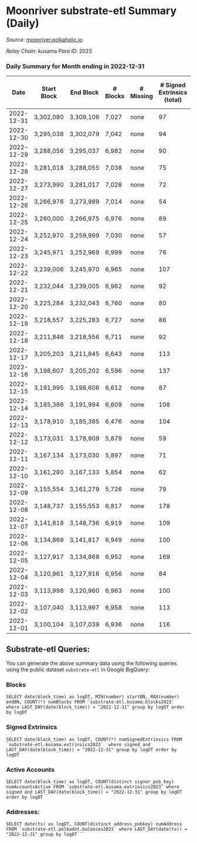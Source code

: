 # Moonriver substrate-etl Summary (Daily)

_Source_: [moonriver.polkaholic.io](https://moonriver.polkaholic.io)

*Relay Chain*: kusama
*Para ID*: 2023



### Daily Summary for Month ending in 2022-12-31


| Date | Start Block | End Block | # Blocks | # Missing | # Signed Extrinsics (total) | # Active Accounts | # Addresses with Balances | # Events | # Transfers | # XCM Transfers In | # XCM Transfers Out |
| ---- | ----------- | --------- | -------- | --------- | --------------------------- | ----------------- | ------------------------- | -------- | ----------- | ------------------ | ------------------- |
| 2022-12-31 | 3,302,080 | 3,309,106 | 7,027 | none  | 97 | 60 | 583,988 | 483,715 | 3,581 ($487,551.22) | 47 ($13,358.96) | 64 ($51,725.38) |
| 2022-12-30 | 3,295,038 | 3,302,079 | 7,042 | none  | 94 | 60 | 578,995 | 500,778 | 4,804 ($821,707.41) | 49 ($14,856.34) | 71 ($12,149.54) |
| 2022-12-29 | 3,288,056 | 3,295,037 | 6,982 | none  | 90 | 45 | 578,908 | 495,457 | 4,997 ($2,616,982.68) | 27 ($17,385.34) | 63 ($32,924.87) |
| 2022-12-28 | 3,281,018 | 3,288,055 | 7,038 | none  | 75 | 51 | 578,842 | 506,627 | 5,150 ($860,791.29) | 48 ($19,767.68) | 53 ($20,301.90) |
| 2022-12-27 | 3,273,990 | 3,281,017 | 7,028 | none  | 72 | 43 | 578,783 | 512,899 | 5,775 ($1,052,312.93) | 49 ($9,434.88) | 61 ($32,622.20) |
| 2022-12-26 | 3,266,976 | 3,273,989 | 7,014 | none  | 54 | 41 | 578,684 | 618,927 | 6,378 ($1,213,339.81) | 33 ($6,048.86) | 53 ($66,362.29) |
| 2022-12-25 | 3,260,000 | 3,266,975 | 6,976 | none  | 89 | 54 | 578,609 | 923,617 | 16,712 ($9,467,348.00) | 110 ($258,329.92) | 75 ($93,220.72) |
| 2022-12-24 | 3,252,970 | 3,259,999 | 7,030 | none  | 57 | 39 | 578,496 | 451,743 | 4,106 ($578,995.36) | 33 ($7,836.15) | 47 ($2,902.94) |
| 2022-12-23 | 3,245,971 | 3,252,969 | 6,999 | none  | 76 | 42 | 578,430 | 420,459 | 2,734 ($1,102,682.54) | 59 ($90,765.57) | 67 ($210,792.96) |
| 2022-12-22 | 3,239,006 | 3,245,970 | 6,965 | none  | 107 | 61 | 578,347 | 447,503 | 3,571 ($2,095,931.17) | 48 ($48,219.71) | 52 ($6,820.93) |
| 2022-12-21 | 3,232,044 | 3,239,005 | 6,962 | none  | 92 | 55 | 578,255 | 452,340 | 3,706 ($460,533.25) | 59 ($24,718.94) | 63 ($31,663.91) |
| 2022-12-20 | 3,225,284 | 3,232,043 | 6,760 | none  | 80 | 46 | 578,145 | 452,989 | 4,349 ($680,704.53) | 75 ($36,611.97) | 60 ($275,102.85) |
| 2022-12-19 | 3,218,557 | 3,225,283 | 6,727 | none  | 86 | 66 | 578,046 | 461,113 | 4,242 ($943,002.28) | 58 ($52,504.20) | 40 ($14,811.01) |
| 2022-12-18 | 3,211,846 | 3,218,556 | 6,711 | none  | 92 | 60 | 577,937 | 440,341 | 3,117 ($2,065,369.86) | 34 ($4,858.01) | 25 ($53,569.24) |
| 2022-12-17 | 3,205,203 | 3,211,845 | 6,643 | none  | 113 | 64 | 577,802 | 524,865 | 5,872 ($1,203,404.03) | 39 ($29,059.88) | 35 ($24,526.95) |
| 2022-12-16 | 3,198,607 | 3,205,202 | 6,596 | none  | 137 | 72 | 577,641 | 547,858 | 7,029 ($1,688,651.63) | 47 ($6,640.05) | 48 ($19,539.97) |
| 2022-12-15 | 3,191,995 | 3,198,606 | 6,612 | none  | 87 | 60 | 577,493 | 456,960 | 3,564 ($836,425.83) | 46 ($26,592.73) | 50 ($15,584.71) |
| 2022-12-14 | 3,185,386 | 3,191,994 | 6,609 | none  | 108 | 65 | 577,305 | 460,582 | 4,057 ($808,908.73) | 37 ($16,809.21) | 58 ($34,307.99) |
| 2022-12-13 | 3,178,910 | 3,185,385 | 6,476 | none  | 104 | 68 | 577,174 | 483,012 | 5,332 ($1,108,583.68) | 52 ($69,520.79) | 39 ($115,826.44) |
| 2022-12-12 | 3,173,031 | 3,178,909 | 5,879 | none  | 59 | 49 | 576,989 | 411,139 | 3,480 ($2,756,734.19) | 31 ($10,055.17) | 41 ($180,316.63) |
| 2022-12-11 | 3,167,134 | 3,173,030 | 5,897 | none  | 71 | 43 | 576,851 | 406,021 | 3,828 ($1,154,345.65) | 32 ($166,120.78) | 53 ($72,703.54) |
| 2022-12-10 | 3,161,280 | 3,167,133 | 5,854 | none  | 62 | 45 | 576,731 | 403,520 | 3,929 ($910,834.11) | 13 ($4,178.09) | 44 ($23,586.18) |
| 2022-12-09 | 3,155,554 | 3,161,279 | 5,726 | none  | 79 | 43 | 576,621 | 387,947 | 3,488 ($942,963.56) | 19 ($3,967.76) | 42 ($2,164.63) |
| 2022-12-08 | 3,148,737 | 3,155,553 | 6,817 | none  | 178 | 65 |  | 458,868 | 4,178 ($1,764,670.72) | 31 ($5,318.88) | 61 ($13,626.67) |
| 2022-12-07 | 3,141,818 | 3,148,736 | 6,919 | none  | 109 | 53 | 576,480 | 463,101 | 4,315 ($1,727,500.40) | 35 ($15,698.33) | 64 ($59,729.77) |
| 2022-12-06 | 3,134,869 | 3,141,817 | 6,949 | none  | 100 | 54 | 576,387 | 465,424 | 4,185 ($1,215,141.47) | 20 ($3,365.81) | 60 ($31,004.51) |
| 2022-12-05 | 3,127,917 | 3,134,868 | 6,952 | none  | 169 | 82 | 576,299 | 552,623 | 9,246 ($2,585,048.65) | 43 ($40,297.64) | 71 ($105,160.25) |
| 2022-12-04 | 3,120,961 | 3,127,916 | 6,956 | none  | 84 | 59 | 576,198 | 483,572 | 4,717 ($1,465,916.90) | 35 ($9,273.56) | 66 ($43,022.00) |
| 2022-12-03 | 3,113,998 | 3,120,960 | 6,963 | none  | 100 | 55 | 576,056 | 462,301 | 3,997 ($1,180,137.23) | 18 ($2,535.89) | 55 ($13,375.82) |
| 2022-12-02 | 3,107,040 | 3,113,997 | 6,958 | none  | 113 | 75 | 575,868 | 542,737 | 7,829 ($2,540,991.18) | 31 ($39,581.13) | 59 ($36,871.97) |
| 2022-12-01 | 3,100,104 | 3,107,039 | 6,936 | none  | 116 | 69 | 575,702 | 606,694 | 12,220 ($4,341,692.50) | 63 ($90,453.71) | 107 ($147,010.09) |

## Substrate-etl Queries:
You can generate the above summary data using the following queries using the public dataset `substrate-etl` in Google BigQuery:


### Blocks
```
SELECT date(block_time) as logDT, MIN(number) startBN, MAX(number) endBN, COUNT(*) numBlocks FROM `substrate-etl.kusama.blocks2023`  where LAST_DAY(date(block_time)) = "2022-12-31" group by logDT order by logDT
```


### Signed Extrinsics
```
SELECT date(block_time) as logDT, COUNT(*) numSignedExtrinsics FROM `substrate-etl.kusama.extrinsics2023`  where signed and LAST_DAY(date(block_time)) = "2022-12-31" group by logDT order by logDT
```


### Active Accounts
```
SELECT date(block_time) as logDT, COUNT(distinct signer_pub_key) numAccountsActive FROM `substrate-etl.kusama.extrinsics2023` where signed and LAST_DAY(date(block_time)) = "2022-12-31" group by logDT order by logDT
```


### Addresses:
```
SELECT date(ts) as logDT, COUNT(distinct address_pubkey) numAddress FROM `substrate-etl.polkadot.balances2023` where LAST_DAY(date(ts)) = "2022-12-31" group by logDT```

